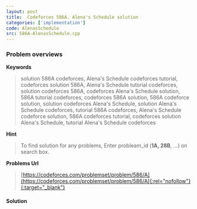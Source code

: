 ```yaml
---
layout: post
title:  Codeforces 586A. Alena's Schedule solution
categories: ['implementation']
code: AlenasSchedule
src: 586A-AlenasSchedule.cpp
---
```

### **Problem overviews**

**Keywords**
> solution 586A codeforces, Alena's Schedule codeforces tutorial, codeforces solution 586A, Alena's Schedule tutorial codeforces, solution codeforces 586A, codeforces Alena's Schedule solution, 586A tutorial codeforces, codeforces 586A solution, 586A codeforce solution, solution codeforces Alena's Schedule, solution Alena's Schedule codeforces, tutorial 586A codeforces, Alena's Schedule codeforce solution, 586A codeforces tutorial, codeforces solution Alena's Schedule, tutorial Alena's Schedule codeforces

**Hint**
> To find solution for any problems, Enter probleam_id (**1A, 28B**, ...) on search box. 

**Problems Url**
> [https://codeforces.com/problemset/problem/586/A](https://codeforces.com/problemset/problem/586/A){:rel="nofollow"}{:target="_blank"}

#### **Solution**



